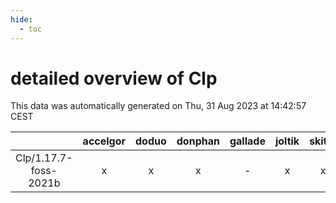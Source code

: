 ```yaml
---
hide:
  - toc
---
```


detailed overview of Clp
========================


This data was automatically generated on Thu, 31 Aug 2023 at 14:42:57 CEST  

| |accelgor|doduo|donphan|gallade|joltik|skitty|swalot|victini|
| :---: | :---: | :---: | :---: | :---: | :---: | :---: | :---: | :---: |
|Clp/1.17.7-foss-2021b|x|x|x|-|x|x|x|x|
